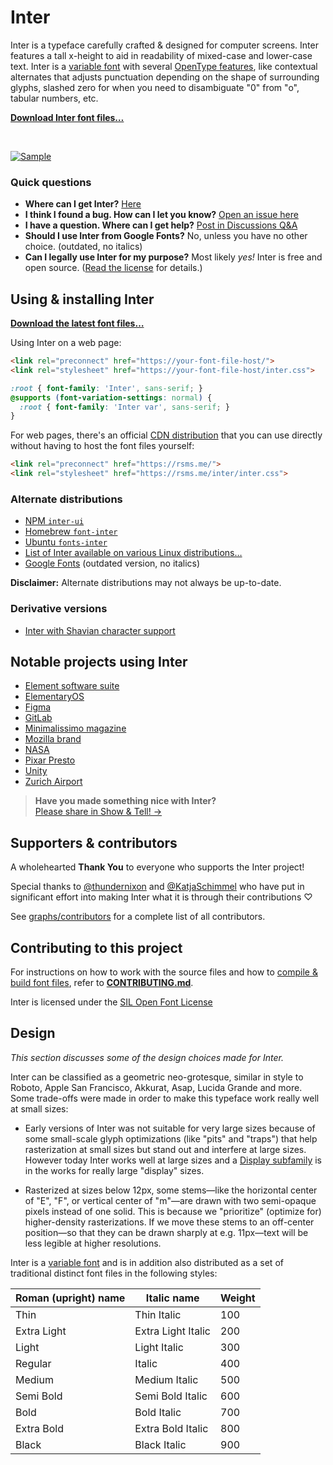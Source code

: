 # Inter

Inter is a typeface carefully crafted & designed for computer screens.
Inter features a tall x-height to aid in readability of mixed-case and lower-case text.
Inter is a [variable font](https://rsms.me/inter/#variable) with
several [OpenType features](https://rsms.me/inter/#features), like contextual alternates that adjusts punctuation depending on the shape of surrounding glyphs, slashed zero for when you need to disambiguate "0" from "o", tabular numbers, etc.

[**Download Inter font files…**](https://github.com/rsms/inter/releases/latest)

<br>

[![Sample](misc/readme/intro.png)](https://rsms.me/inter/samples/)


### Quick questions

- **Where can I get Inter?** [Here](https://github.com/rsms/inter/releases/latest)
- **I think I found a bug. How can I let you know?** [Open an issue here](https://github.com/rsms/inter/issues/new?template=bug_report.md)
- **I have a question. Where can I get help?** [Post in Discussions Q&A](https://github.com/rsms/inter/discussions/categories/q-a)
- **Should I use Inter from Google Fonts?** No, unless you have no other choice.
  (outdated, no italics)
- **Can I legally use Inter for my purpose?** Most likely _yes!_ Inter is free and open source.
  ([Read the license](LICENSE.txt) for details.)


## Using & installing Inter

[**Download the latest font files…**](https://github.com/rsms/inter/releases/latest)

Using Inter on a web page:

```html
<link rel="preconnect" href="https://your-font-file-host/">
<link rel="stylesheet" href="https://your-font-file-host/inter.css">
```

```css
:root { font-family: 'Inter', sans-serif; }
@supports (font-variation-settings: normal) {
  :root { font-family: 'Inter var', sans-serif; }
}
```

For web pages, there's an official [CDN distribution](https://rsms.me/inter/inter.css) that you can use directly without having to host the font files yourself:

```html
<link rel="preconnect" href="https://rsms.me/">
<link rel="stylesheet" href="https://rsms.me/inter/inter.css">
```


### Alternate distributions

- [NPM `inter-ui`](https://www.npmjs.com/package/inter-ui)
- [Homebrew `font-inter`](https://github.com/Homebrew/homebrew-cask-fonts)
- [Ubuntu `fonts-inter`](https://packages.ubuntu.com/search?keywords=fonts-inter)
- [List of Inter available on various Linux distributions…](https://repology.org/project/fonts:inter/versions)
- [Google Fonts](https://fonts.google.com/specimen/Inter) (outdated version, no italics)

**Disclaimer:** Alternate distributions may not always be up-to-date.


### Derivative versions

- [Inter with Shavian character support](https://github.com/Shavian-info/interalia)


## Notable projects using Inter

- [Element software suite](https://element.io/)
- [ElementaryOS](https://elementary.io/)
- [Figma](https://figma.com/)
- [GitLab](https://gitlab.com)
- [Minimalissimo magazine](https://minimalissimo.com/)
- [Mozilla brand](https://mozilla.design/firefox/typography/)
- [NASA](https://www.nasa.gov/specials/artemis-ii/)
- [Pixar Presto](https://en.wikipedia.org/wiki/Presto_(animation_software))
- [Unity](https://unity.com/)
- [Zurich Airport](https://flughafen-zuerich.ch/)


> **Have you made something nice with Inter?**<br>
> [Please share in Show & Tell! →](https://github.com/rsms/inter/discussions/categories/show-and-tell)


## Supporters & contributors

A wholehearted **Thank You** to everyone who supports the Inter project!

Special thanks to
[@thundernixon](https://github.com/thundernixon) and
[@KatjaSchimmel](https://github.com/KatjaSchimmel)
who have put in significant effort into making Inter what it is through
their contributions ♡

See [graphs/contributors](https://github.com/rsms/inter/graphs/contributors)
for a complete list of all contributors.


## Contributing to this project

For instructions on how to work with the source files and how to
[compile & build font files](CONTRIBUTING.md#compiling-font-files),
refer to [**CONTRIBUTING.md**](CONTRIBUTING.md).

Inter is licensed under the [SIL Open Font License](LICENSE.txt)


## Design

_This section discusses some of the design choices made for Inter._

Inter can be classified as a geometric neo-grotesque, similar in style to Roboto, Apple San Francisco, Akkurat, Asap, Lucida Grande and more. Some trade-offs were made in order to make this typeface work really well at small sizes:

- Early versions of Inter was not suitable for very large sizes because of some small-scale glyph optimizations (like "pits" and "traps") that help rasterization at small sizes but stand out and interfere at large sizes. However today Inter works well at large sizes and a [Display subfamily](https://github.com/rsms/inter/releases/tag/display-beta-1) is in the works for really large "display" sizes.

- Rasterized at sizes below 12px, some stems—like the horizontal center of "E", "F", or vertical center of "m"—are drawn with two semi-opaque pixels instead of one solid. This is because we "prioritize" (optimize for) higher-density rasterizations. If we move these stems to an off-center position—so that they can be drawn sharply at e.g. 11px—text will be less legible at higher resolutions.

Inter is a [variable font](https://rsms.me/inter/#variable) and is in addition also distributed as a set of traditional distinct font files in the following styles:

| Roman (upright) name | Italic name          | Weight
| -------------------- | -------------------- | ------------
| Thin                 | Thin Italic          | 100
| Extra Light          | Extra Light Italic   | 200
| Light                | Light Italic         | 300
| Regular              | Italic               | 400
| Medium               | Medium Italic        | 500
| Semi Bold            | Semi Bold Italic     | 600
| Bold                 | Bold Italic          | 700
| Extra Bold           | Extra Bold Italic    | 800
| Black                | Black Italic         | 900

